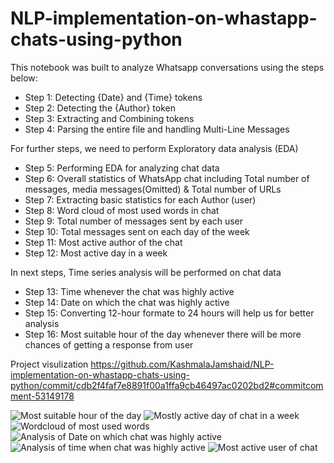 # NLP-implementation-on-whastapp-chats-using-python
This notebook was built to analyze Whatsapp conversations using the steps below: 
* Step 1: Detecting {Date} and {Time} tokens
* Step 2: Detecting the {Author} token
* Step 3: Extracting and Combining tokens
* Step 4: Parsing the entire file and handling Multi-Line Messages 

For further steps, we need to perform Exploratory data analysis (EDA)
* Step 5: Performing EDA for analyzing chat data
* Step 6: Overall statistics of WhatsApp chat including Total number of messages, media messages(Omitted) &amp; Total number of URLs
* Step 7: Extracting basic statistics for each Author (user)
* Step 8: Word cloud of most used words in chat
* Step 9: Total number of messages sent by each user
* Step 10: Total messages sent on each day of the week
* Step 11: Most active author of the chat
* Step 12: Most active day in a week

In next steps, Time series analysis will be performed on chat data  
* Step 13: Time whenever the chat was highly active
* Step 14: Date on which the chat was highly active
* Step 15: Converting 12-hour formate to 24 hours will help us for better analysis
* Step 16: Most suitable hour of the day whenever there will be more chances of getting a response from user

Project visulization
https://github.com/KashmalaJamshaid/NLP-implementation-on-whastapp-chats-using-python/commit/cdb2f4faf7e8891f00a1ffa9cb46497ac0202bd2#commitcomment-53149178

![Most suitable hour of the day](https://user-images.githubusercontent.com/65674945/124717183-bb711b00-deb9-11eb-8d64-5ffd6372fc7a.PNG)
![Mostly active day of chat in a week](https://user-images.githubusercontent.com/65674945/124717187-bca24800-deb9-11eb-886d-258e8fc73213.PNG)
![Wordcloud of most used words](https://user-images.githubusercontent.com/65674945/124717189-bd3ade80-deb9-11eb-9c86-3edf6bfa14d6.PNG)
![Analysis of Date on which chat was highly active](https://user-images.githubusercontent.com/65674945/124717194-be6c0b80-deb9-11eb-9502-b1d058bcdb78.PNG)
![Analysis of time when chat was highly active](https://user-images.githubusercontent.com/65674945/124717197-bf04a200-deb9-11eb-821f-bb74ed723f80.PNG)
![Most active user of chat](https://user-images.githubusercontent.com/65674945/124717199-bf9d3880-deb9-11eb-810d-dcb5128ea058.PNG)
